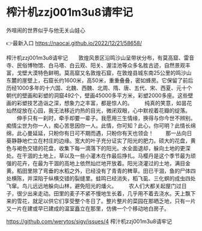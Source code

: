 # 榨汁机zzj001m3u8请牢记
外喧闹的世界似乎与他无关山娃心

👉最新入口 https://naocai.github.io/2022/12/21/58658/

榨汁机zzj001m3u8请牢记　　敦煌风景区沿鸣沙山呈带状分布，有莫高窟、雷音寺、民俗博物馆、白马塔、白云观、阳关、渥洼池等众多名胜古迹，自然景观丰富，戈壁大漠特色鲜明。莫高窟又名敦煌石窟，在敦煌县城东南25公里的鸣沙山东麓的崖壁上，石窟长约1600米，高50米，重重叠叠，密如蜂房。它保留了前后历经1000多年的十六国、北魏、西魏、北周、隋、唐、五代、宋、西夏、元十个朝代的壁画和彩塑的洞窟492个，壁画45000多平方米，彩塑2000多座。这些壁画的彩塑技艺造诣之深，想象力之丰富，都是惊人的。
　　纯真的笑意，如昙花灿然绽放在心园，我无法移近灼热的目光，微闭双眼，心中默视着花瓣的绽落。
　　伸手只有一刹时，牵手却要一辈子。我愿用三生情缘，换得与你今世不辨别。痴情尘世为你一人，痴心苦思因你一人。此情，你可知？此心，你可明？此情长绵绵，此心曼延延，只盼你有日可不期而遇，只盼你有天也领会！
　　那一丛向日葵静静地伫立在村庄的边缘。宽大的叶子充分证实了阳光的肥力。硕大的花盘，黄色与褐色交错的花盘，收集下每一滴落下的阳光。水全面退却，躲向土地的更深处。在干涸的土地上，草以及一些小灌木在作最后挣扎。马樱丹是这个季节最为顽强的花卉，在最为干涸的高地上依然灿烂地开放着。阳光浇灌过的土地，满目金黄。稻田里除了弯垂的水稻之外，已经没有了青青的稗草。田已干涸，鱼的尸体四处横陈，并深陷于纵横交错的裂缝里。蛙鸣已经消失，稻飞虱、三化螟的成虫四处飞窜。鸟儿远远地躲向山林，避免阳光的燔火。
　　农人们大都关起屋门过日子，很少出来走动。田里的麦子不紧不慢地生长着，几乎用不着去浇水。天上飘下来的雪花，就足以供它们享受整个冬日了。整片整片的菜园在那晒乏地，只有一片又一片在建或早已建成的温室矗立在那里，仿佛一个个移动地白房子。

https://github.com/werytos/sigy/issues/4
榨汁机zzj001m3u8请牢记
